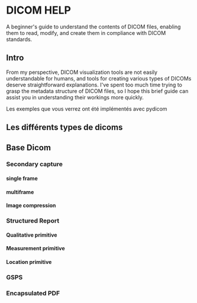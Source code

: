# DICOM HELP
A beginner's guide to understand the contents of DICOM files, enabling them to read, modify, and create them in compliance with DICOM standards.

## Intro
From my perspective, DICOM visualization tools are not easily understandable for humans, and tools for creating various types of DICOMs deserve straightforward explanations. I've spent too much time trying to grasp the metadata structure of DICOM files, so I hope this brief guide can assist you in understanding their workings more quickly.

Les exemples que vous verrez ont été implémentés avec pydicom

## Les différents types de dicoms
## Base Dicom

### Secondary capture
#### single frame
#### multiframe
#### Image compression

### Structured Report
#### Qualitative primitive
#### Measurement primitive
#### Location primitive

### GSPS

### Encapsulated PDF
